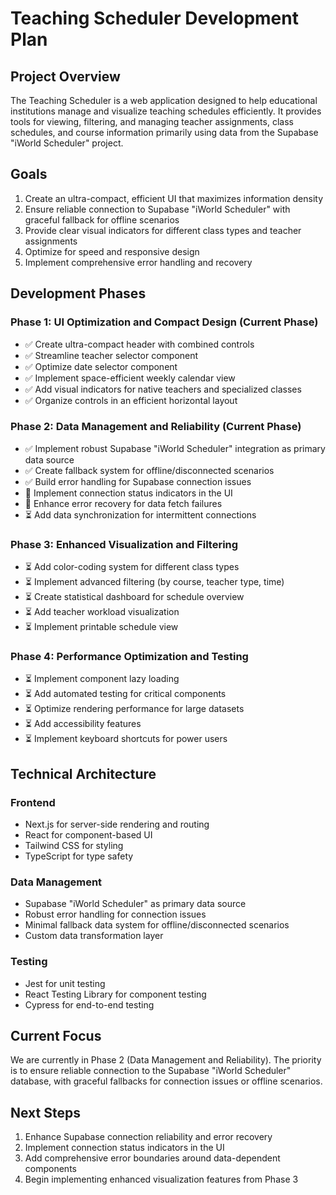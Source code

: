 # Teaching Scheduler Development Plan

## Project Overview

The Teaching Scheduler is a web application designed to help educational institutions manage and visualize teaching schedules efficiently. It provides tools for viewing, filtering, and managing teacher assignments, class schedules, and course information primarily using data from the Supabase "iWorld Scheduler" project.

## Goals

1. Create an ultra-compact, efficient UI that maximizes information density
2. Ensure reliable connection to Supabase "iWorld Scheduler" with graceful fallback for offline scenarios
3. Provide clear visual indicators for different class types and teacher assignments
4. Optimize for speed and responsive design
5. Implement comprehensive error handling and recovery

## Development Phases

### Phase 1: UI Optimization and Compact Design (Current Phase)
- ✅ Create ultra-compact header with combined controls
- ✅ Streamline teacher selector component
- ✅ Optimize date selector component
- ✅ Implement space-efficient weekly calendar view
- ✅ Add visual indicators for native teachers and specialized classes
- ✅ Organize controls in an efficient horizontal layout

### Phase 2: Data Management and Reliability (Current Phase)
- ✅ Implement robust Supabase "iWorld Scheduler" integration as primary data source
- ✅ Create fallback system for offline/disconnected scenarios
- ✅ Build error handling for Supabase connection issues
- 🔄 Implement connection status indicators in the UI
- 🔄 Enhance error recovery for data fetch failures
- ⏳ Add data synchronization for intermittent connections

### Phase 3: Enhanced Visualization and Filtering
- ⏳ Add color-coding system for different class types
- ⏳ Implement advanced filtering (by course, teacher type, time)
- ⏳ Create statistical dashboard for schedule overview
- ⏳ Add teacher workload visualization
- ⏳ Implement printable schedule view

### Phase 4: Performance Optimization and Testing
- ⏳ Implement component lazy loading
- ⏳ Add automated testing for critical components
- ⏳ Optimize rendering performance for large datasets
- ⏳ Add accessibility features
- ⏳ Implement keyboard shortcuts for power users

## Technical Architecture

### Frontend
- Next.js for server-side rendering and routing
- React for component-based UI
- Tailwind CSS for styling
- TypeScript for type safety

### Data Management
- Supabase "iWorld Scheduler" as primary data source
- Robust error handling for connection issues
- Minimal fallback data system for offline/disconnected scenarios
- Custom data transformation layer

### Testing
- Jest for unit testing
- React Testing Library for component testing
- Cypress for end-to-end testing

## Current Focus

We are currently in Phase 2 (Data Management and Reliability). The priority is to ensure reliable connection to the Supabase "iWorld Scheduler" database, with graceful fallbacks for connection issues or offline scenarios.

## Next Steps

1. Enhance Supabase connection reliability and error recovery
2. Implement connection status indicators in the UI
3. Add comprehensive error boundaries around data-dependent components
4. Begin implementing enhanced visualization features from Phase 3 